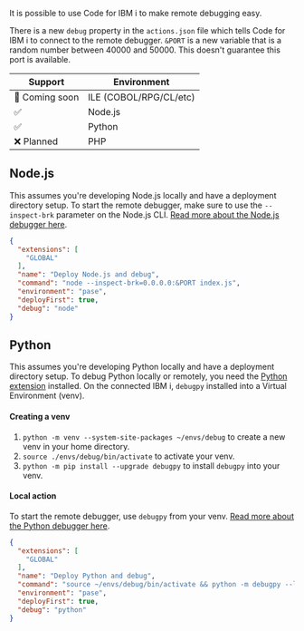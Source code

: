 It is possible to use Code for IBM i to make remote debugging easy.

There is a new `debug` property in the `actions.json` file which tells Code for IBM i to connect to the remote debugger. `&PORT` is a new variable that is a random number between 40000 and 50000. This doesn't guarantee this port is available.

| Support     | Environment |
|-------------|---------|
| 🤔 Coming soon | ILE (COBOL/RPG/CL/etc) |
| ✅ | Node.js |
| ✅ | Python  |
| ❌ Planned | PHP |

## Node.js

This assumes you're developing Node.js locally and have a deployment directory setup. To start the remote debugger, make sure to use the `--inspect-brk` parameter on the Node.js CLI. [Read more about the Node.js debugger here](https://nodejs.org/en/docs/guides/debugging-getting-started/).

```json
{
  "extensions": [
    "GLOBAL"
  ],
  "name": "Deploy Node.js and debug",
  "command": "node --inspect-brk=0.0.0.0:&PORT index.js",
  "environment": "pase",
  "deployFirst": true,
  "debug": "node"
}
```

## Python

This assumes you're developing Python locally and have a deployment directory setup. To debug Python locally or remotely, you need the [Python extension](https://marketplace.visualstudio.com/items?itemName=ms-python.python) installed. On the connected IBM i, `debugpy` installed into a Virtual Environment (venv).

#### Creating a venv

1. `python -m venv --system-site-packages ~/envs/debug` to create a new venv in your home directory.
2. `source ./envs/debug/bin/activate` to activate your venv.
3. `python -m pip install --upgrade debugpy` to install `debugpy` into your venv.

#### Local action

To start the remote debugger, use `debugpy` from your venv. [Read more about the Python debugger here](https://github.com/microsoft/debugpy).

```json
{
  "extensions": [
    "GLOBAL"
  ],
  "name": "Deploy Python and debug",
  "command": "source ~/envs/debug/bin/activate && python -m debugpy --listen 0.0.0.0:&PORT --wait-for-client &RELATIVEPATH",
  "environment": "pase",
  "deployFirst": true,
  "debug": "python"
}
```